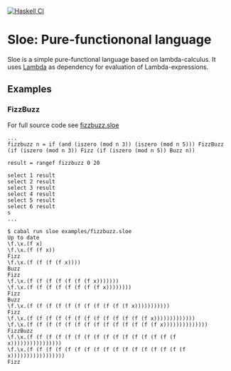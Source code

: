 [![Haskell CI](https://github.com/DrearyLisper/sloe/actions/workflows/haskell.yml/badge.svg)](https://github.com/DrearyLisper/sloe/actions/workflows/haskell.yml)

# Sloe: Pure-functiononal language

Sloe is a simple pure-functional language based on lambda-calculus. It uses [Lambda](https://github.com/DrearyLisper/lambda) as dependency for evaluation of Lambda-expressions.

## Examples

### FizzBuzz

For full source code see [fizzbuzz.sloe](https://github.com/DrearyLisper/sloe/blob/master/examples/fizzbuzz.sloe)

```
...
fizzbuzz n = if (and (iszero (mod n 3)) (iszero (mod n 5))) FizzBuzz (if (iszero (mod n 3)) Fizz (if (iszero (mod n 5)) Buzz n))

result = rangef fizzbuzz 0 20

select 1 result
select 2 result
select 3 result
select 4 result
select 5 result
select 6 result
s
...
```

``` 
$ cabal run sloe examples/fizzbuzz.sloe
Up to date
\f.\x.(f x)
\f.\x.(f (f x))
Fizz
\f.\x.(f (f (f (f x))))
Buzz
Fizz
\f.\x.(f (f (f (f (f (f (f x)))))))
\f.\x.(f (f (f (f (f (f (f (f x))))))))
Fizz
Buzz
\f.\x.(f (f (f (f (f (f (f (f (f (f (f x)))))))))))
Fizz
\f.\x.(f (f (f (f (f (f (f (f (f (f (f (f (f x)))))))))))))
\f.\x.(f (f (f (f (f (f (f (f (f (f (f (f (f (f x))))))))))))))
FizzBuzz
\f.\x.(f (f (f (f (f (f (f (f (f (f (f (f (f (f (f (f x))))))))))))))))
\f.\x.(f (f (f (f (f (f (f (f (f (f (f (f (f (f (f (f (f x)))))))))))))))))
Fizz

```


